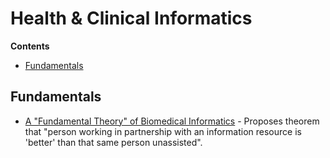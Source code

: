 # Health & Clinical Informatics

**Contents**

- [Fundamentals](#fundamentals)

## Fundamentals

- [A "Fundamental Theory" of Biomedical Informatics](https://doi.org/10.1197/jamia.M3092) - Proposes theorem that "person working in partnership with an information resource is 'better' than that same person unassisted".
